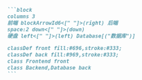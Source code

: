 ````md
```block
columns 3
前端 blockArrowId6<[" "]>(right) 后端
space:2 down<[" "]>(down)
硬盘 left<[" "]>(left) Database[("数据库")]

classDef front fill:#696,stroke:#333;
classDef back fill:#969,stroke:#333;
class Frontend front
class Backend,Database back
```
````
